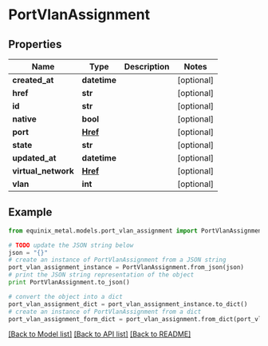 # PortVlanAssignment


## Properties
Name | Type | Description | Notes
------------ | ------------- | ------------- | -------------
**created_at** | **datetime** |  | [optional] 
**href** | **str** |  | [optional] 
**id** | **str** |  | [optional] 
**native** | **bool** |  | [optional] 
**port** | [**Href**](Href.md) |  | [optional] 
**state** | **str** |  | [optional] 
**updated_at** | **datetime** |  | [optional] 
**virtual_network** | [**Href**](Href.md) |  | [optional] 
**vlan** | **int** |  | [optional] 

## Example

```python
from equinix_metal.models.port_vlan_assignment import PortVlanAssignment

# TODO update the JSON string below
json = "{}"
# create an instance of PortVlanAssignment from a JSON string
port_vlan_assignment_instance = PortVlanAssignment.from_json(json)
# print the JSON string representation of the object
print PortVlanAssignment.to_json()

# convert the object into a dict
port_vlan_assignment_dict = port_vlan_assignment_instance.to_dict()
# create an instance of PortVlanAssignment from a dict
port_vlan_assignment_form_dict = port_vlan_assignment.from_dict(port_vlan_assignment_dict)
```
[[Back to Model list]](../README.md#documentation-for-models) [[Back to API list]](../README.md#documentation-for-api-endpoints) [[Back to README]](../README.md)


